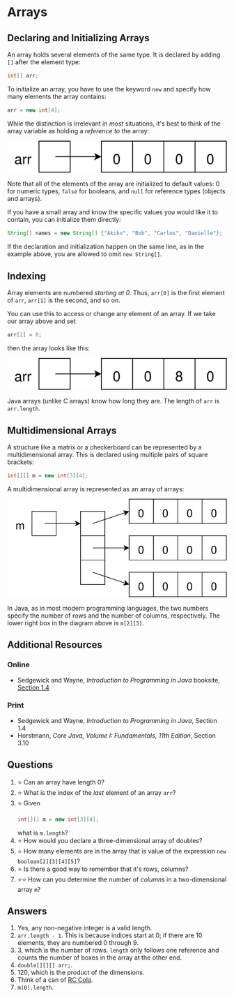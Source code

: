 # Arrays
## Declaring and Initializing Arrays
An array holds several elements of the same type. It is declared by adding `[]` after the element type:
```java
int[] arr;
```
To initialize an array, you have to use the keyword `new` and specify how many elements the array contains:
```java
arr = new int[4];
```
While the distinction is irrelevant in *most* situations, it's best to think of the array variable as holding a *reference to* the array:

![A box labeled arr, containing an arrow pointing to a row of four boxes each containing a zero](array.svg)

Note that all of the elements of the array are initialized to default values: 0 for numeric types, `false` for booleans, and `null` for reference types (objects and arrays).

If you have a small array and know the specific values you would like it to contain, you can initialize them directly:
```java
String[] names = new String[] {"Akiko", "Bob", "Carlos", "Danielle"};
```
If the declaration and initialization happen on the same line, as in the example above, you are allowed to omit `new String[]`.
## Indexing
Array elements are numbered *starting at 0*. Thus, `arr[0]` is the first element of `arr`, `arr[1]` is the second, and so on.

You can use this to access or change any element of an array. If we take our array above and set
```java
arr[2] = 8;
```
then the array looks like this:

![The third box now contains an 8 instead of a 0](array_modified.svg)

Java arrays (unlike C arrays) know how long they are. The length of `arr` is `arr.length`.

## Multidimensional Arrays
A structure like a matrix or a checkerboard can be represented by a multidimensional array. This is declared using multiple pairs of square brackets:
```java
int[][] m = new int[3][4];
```

A multidimensional array is represented as an array of arrays:

![m contains an arrow pointing to a column of 3 boxes, each of which contains an arrow pointing to a row of four boxes, each containing a 0](array_multidimensional.svg)

In Java, as in most modern programming languages, the two numbers specify the number of rows and the number of columns, respectively. The lower right box in the diagram above is `m[2][3]`.

## Additional Resources
### Online
- Sedgewick and Wayne, *Introduction to Programming in Java* booksite, [Section 1.4](https://introcs.cs.princeton.edu/java/14array/)
### Print
- Sedgewick and Wayne, *Introduction to Programming in Java*, Section 1.4
- Horstmann, *Core Java, Volume I: Fundamentals, 11th Edition*, Section 3.10
## Questions
1. :star: Can an array have length 0?
1. :star: What is the index of the *last* element of an array `arr`?
1. :star: Given
    ```java
    int[][] m = new int[3][4];
    ```
    what is `m.length`?
1. :star: How would you declare a three-dimensional array of doubles?
1. :star: How many elements are in the array that is value of the expression `new boolean[2][3][4][5]`?
1. :star: Is there a good way to remember that it's rows, columns?
1. :star::star: How can you determine the number of *columns* in a two-dimensional array `m`?
## Answers
1. Yes, any non-negative integer is a valid length.
1. `arr.length - 1`. This is because indices start at 0; if there are 10 elements, they are numbered 0 through 9.
1. 3, which is the number of rows. `length` only follows one reference and counts the number of boxes in the array at the other end.
1. `double[][][] arr;`.
1. 120, which is the product of the dimensions.
1. Think of a can of [RC Cola](https://en.wikipedia.org/wiki/RC_Cola).
1. `m[0].length`.
